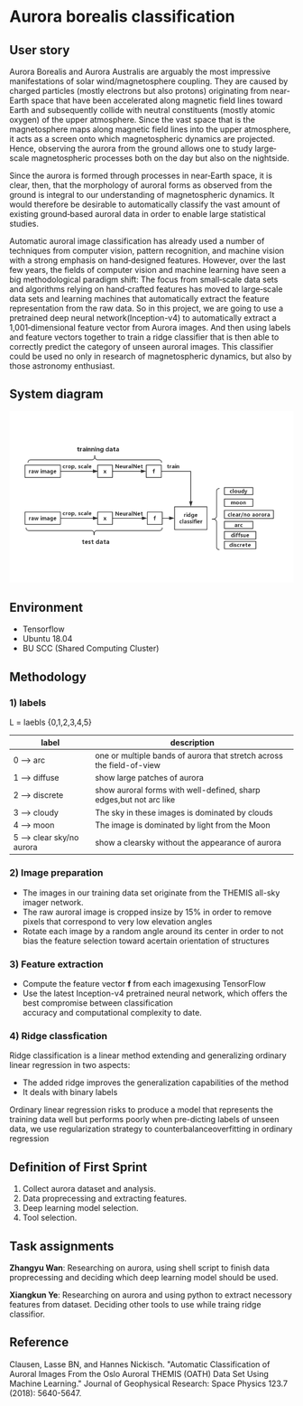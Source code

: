 # Aurora borealis classification
## User story
Aurora Borealis and Aurora Australis are arguably the most 
impressive manifestations of solar wind/magnetosphere coupling. 
They are caused by charged particles (mostly electrons but also protons) 
originating from near‐Earth space that have been accelerated along magnetic 
field lines toward Earth and subsequently collide with neutral constituents 
(mostly atomic oxygen) of the upper atmosphere. Since the vast space that is the 
magnetosphere maps along magnetic field lines into the upper atmosphere, it 
acts as a screen onto which magnetospheric dynamics are projected. Hence, 
observing the aurora from the ground allows one to study large‐scale magnetospheric 
processes both on the day but also on the nightside.

Since the aurora is formed through processes in near‐Earth space, it is clear, 
then, that the morphology of auroral forms as observed from the ground is integral 
to our understanding of magnetospheric dynamics. It would therefore be desirable 
to automatically classify the vast amount of existing ground‐based auroral data 
in order to enable large statistical studies.

Automatic auroral image classification has already used a number of techniques from 
computer vision, pattern recognition, and machine vision with a strong emphasis on 
hand‐designed features. However, over the last few years, the fields of computer vision 
and machine learning have seen a big methodological paradigm shift: The focus from 
small‐scale data sets and algorithms relying on hand‐crafted features has moved to 
large‐scale data sets and learning machines that automatically extract the feature 
representation from the raw data. So in this project, we are going to use a pretrained 
deep neural network(Inception-v4) to automatically extract a 1,001‐dimensional feature vector from 
Aurora images. And then using labels and feature vectors together to train a ridge classifier
that is then able to correctly predict the category of unseen auroral images. This
classifier could be used no only in research of magnetospheric dynamics, but also by
those astronomy enthusiast.
  
## System diagram
![Screenshot](dataflow.jpg)

## Environment
* Tensorflow
* Ubuntu 18.04 
* BU SCC (Shared Computing Cluster) 

## Methodology
### 1) labels    
L = laebls {0,1,2,3,4,5}    

| label | description |
| ------ | ------ |
| 0 --> arc  | one or multiple bands of aurora that stretch across the field-of-view |
| 1 --> diffuse | show large patches of aurora |
| 2 --> discrete | show auroral forms with well-defined, sharp edges,but not arc like |
| 3 --> cloudy | The sky in these images is dominated by clouds |
| 4 --> moon  | The image is dominated by light from the Moon |
| 5 --> clear sky/no aurora | show a clearsky without the appearance of aurora  |


             

### 2) Image preparation                 
  - The images in our training data set originate from the THEMIS all-sky imager network.               
  - The raw auroral image is cropped insize by 15% in order to remove pixels that correspond to very low elevation angles               
  - Rotate each image by a random angle around its center in order to not bias the feature selection toward acertain orientation of structures    
  
### 3) Feature extraction     
  - Compute the feature vector **f** from each imagexusing TensorFlow       
  - Use the latest Inception-v4 pretrained neural network, which offers the best compromise between classification                
accuracy and computational complexity to date.   

### 4) Ridge classfication               
Ridge classification is a linear method extending and generalizing ordinary linear regression in two aspects:      
  - The added ridge improves the generalization capabilities of the method           
  - It deals with binary labels     
  
Ordinary linear regression risks to produce a model that represents the training data well but performs poorly when pre-dicting labels of unseen data, we use regularization strategy to counterbalanceoverfitting in ordinary regression       

## Definition of First Sprint
1. Collect aurora dataset and analysis.
2. Data proprecessing and extracting features.
3. Deep learning model selection.
4. Tool selection.

## Task assignments
**Zhangyu Wan**: Researching on aurora, using shell script to finish data proprecessing and deciding which deep learning model should be used.

**Xiangkun Ye**: Researching on aurora and using python to extract necessory features from dataset. Deciding other tools to use while traing ridge classifior.
  
## Reference
Clausen, Lasse BN, and Hannes Nickisch. "Automatic Classification of Auroral Images From the Oslo Auroral THEMIS (OATH) Data Set Using Machine Learning." Journal of Geophysical Research: Space Physics 123.7 (2018): 5640-5647.

